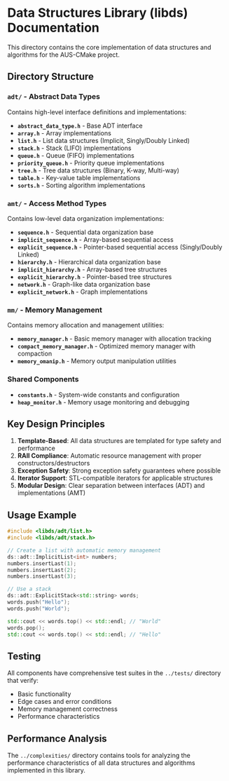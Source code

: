 # Data Structures Library (libds) Documentation

This directory contains the core implementation of data structures and algorithms for the AUS-CMake project.

## Directory Structure

### `adt/` - Abstract Data Types
Contains high-level interface definitions and implementations:

- **`abstract_data_type.h`** - Base ADT interface
- **`array.h`** - Array implementations 
- **`list.h`** - List data structures (Implicit, Singly/Doubly Linked)
- **`stack.h`** - Stack (LIFO) implementations
- **`queue.h`** - Queue (FIFO) implementations  
- **`priority_queue.h`** - Priority queue implementations
- **`tree.h`** - Tree data structures (Binary, K-way, Multi-way)
- **`table.h`** - Key-value table implementations
- **`sorts.h`** - Sorting algorithm implementations

### `amt/` - Access Method Types  
Contains low-level data organization implementations:

- **`sequence.h`** - Sequential data organization base
- **`implicit_sequence.h`** - Array-based sequential access
- **`explicit_sequence.h`** - Pointer-based sequential access (Singly/Doubly Linked)
- **`hierarchy.h`** - Hierarchical data organization base  
- **`implicit_hierarchy.h`** - Array-based tree structures
- **`explicit_hierarchy.h`** - Pointer-based tree structures
- **`network.h`** - Graph-like data organization base
- **`explicit_network.h`** - Graph implementations

### `mm/` - Memory Management
Contains memory allocation and management utilities:

- **`memory_manager.h`** - Basic memory manager with allocation tracking
- **`compact_memory_manager.h`** - Optimized memory manager with compaction
- **`memory_omanip.h`** - Memory output manipulation utilities

### Shared Components

- **`constants.h`** - System-wide constants and configuration
- **`heap_monitor.h`** - Memory usage monitoring and debugging

## Key Design Principles

1. **Template-Based**: All data structures are templated for type safety and performance
2. **RAII Compliance**: Automatic resource management with proper constructors/destructors  
3. **Exception Safety**: Strong exception safety guarantees where possible
4. **Iterator Support**: STL-compatible iterators for applicable structures
5. **Modular Design**: Clear separation between interfaces (ADT) and implementations (AMT)

## Usage Example

```cpp
#include <libds/adt/list.h>
#include <libds/adt/stack.h>

// Create a list with automatic memory management
ds::adt::ImplicitList<int> numbers;
numbers.insertLast(1);
numbers.insertLast(2);
numbers.insertLast(3);

// Use a stack
ds::adt::ExplicitStack<std::string> words;
words.push("Hello");
words.push("World");

std::cout << words.top() << std::endl; // "World"
words.pop();
std::cout << words.top() << std::endl; // "Hello"
```

## Testing

All components have comprehensive test suites in the `../tests/` directory that verify:
- Basic functionality
- Edge cases and error conditions  
- Memory management correctness
- Performance characteristics

## Performance Analysis

The `../complexities/` directory contains tools for analyzing the performance characteristics of all data structures and algorithms implemented in this library.